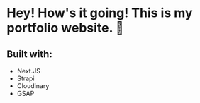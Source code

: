 # Hey! How's it going! This is my portfolio website. 🤗

## Built with:

-   Next.JS
-   Strapi
-   Cloudinary
-   GSAP
